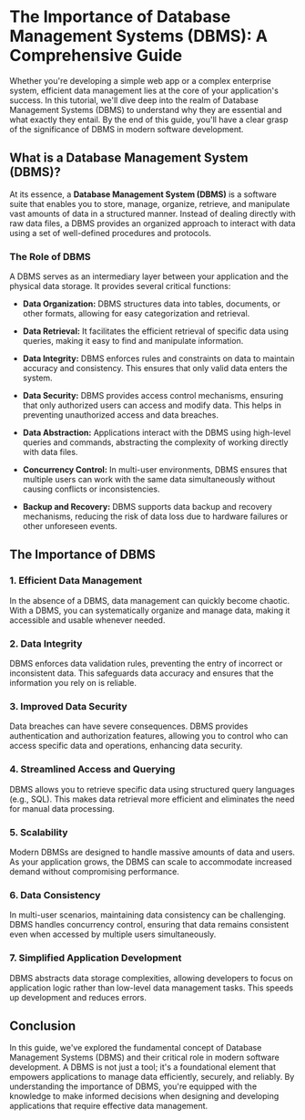 # The Importance of Database Management Systems (DBMS): A Comprehensive Guide

Whether you're developing a simple web app or a complex enterprise system, efficient data management lies at the core of your application's success. In this tutorial, we'll dive deep into the realm of Database Management Systems (DBMS) to understand why they are essential and what exactly they entail. By the end of this guide, you'll have a clear grasp of the significance of DBMS in modern software development.

## What is a Database Management System (DBMS)?

At its essence, a **Database Management System (DBMS)** is a software suite that enables you to store, manage, organize, retrieve, and manipulate vast amounts of data in a structured manner. Instead of dealing directly with raw data files, a DBMS provides an organized approach to interact with data using a set of well-defined procedures and protocols.

### The Role of DBMS

A DBMS serves as an intermediary layer between your application and the physical data storage. It provides several critical functions:

- **Data Organization:** DBMS structures data into tables, documents, or other formats, allowing for easy categorization and retrieval.

- **Data Retrieval:** It facilitates the efficient retrieval of specific data using queries, making it easy to find and manipulate information.

- **Data Integrity:** DBMS enforces rules and constraints on data to maintain accuracy and consistency. This ensures that only valid data enters the system.

- **Data Security:** DBMS provides access control mechanisms, ensuring that only authorized users can access and modify data. This helps in preventing unauthorized access and data breaches.

- **Data Abstraction:** Applications interact with the DBMS using high-level queries and commands, abstracting the complexity of working directly with data files.

- **Concurrency Control:** In multi-user environments, DBMS ensures that multiple users can work with the same data simultaneously without causing conflicts or inconsistencies.

- **Backup and Recovery:** DBMS supports data backup and recovery mechanisms, reducing the risk of data loss due to hardware failures or other unforeseen events.

## The Importance of DBMS

### 1. Efficient Data Management

In the absence of a DBMS, data management can quickly become chaotic. With a DBMS, you can systematically organize and manage data, making it accessible and usable whenever needed.

### 2. Data Integrity

DBMS enforces data validation rules, preventing the entry of incorrect or inconsistent data. This safeguards data accuracy and ensures that the information you rely on is reliable.

### 3. Improved Data Security

Data breaches can have severe consequences. DBMS provides authentication and authorization features, allowing you to control who can access specific data and operations, enhancing data security.

### 4. Streamlined Access and Querying

DBMS allows you to retrieve specific data using structured query languages (e.g., SQL). This makes data retrieval more efficient and eliminates the need for manual data processing.

### 5. Scalability

Modern DBMSs are designed to handle massive amounts of data and users. As your application grows, the DBMS can scale to accommodate increased demand without compromising performance.

### 6. Data Consistency

In multi-user scenarios, maintaining data consistency can be challenging. DBMS handles concurrency control, ensuring that data remains consistent even when accessed by multiple users simultaneously.

### 7. Simplified Application Development

DBMS abstracts data storage complexities, allowing developers to focus on application logic rather than low-level data management tasks. This speeds up development and reduces errors.

## Conclusion

In this guide, we've explored the fundamental concept of Database Management Systems (DBMS) and their critical role in modern software development. A DBMS is not just a tool; it's a foundational element that empowers applications to manage data efficiently, securely, and reliably. By understanding the importance of DBMS, you're equipped with the knowledge to make informed decisions when designing and developing applications that require effective data management.